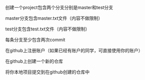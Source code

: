 创建一个project包含两个分支分别是master和test分支

master分支包含master.txt文件（内容不做限制）

test分支包含test.txt文件（内容不做限制）

每条分支至少包含两次commit

在github上注册账户（如果已经有账户的同学，可直接使用你的账户）

在github上创建一个新的仓库

将你本地项目提交到在github创建的仓库中
